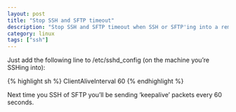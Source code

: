 ```yaml
---
layout: post
title: "Stop SSH and SFTP timeout"
description: "Stop SSH and SFTP timeout when SSH or SFTP'ing into a remote machine"
category: linux
tags: ["ssh"]
---
```

Just add the following line to /etc/sshd_config (on the machine you’re SSHing into):

{% highlight sh %}
ClientAliveInterval 60
{% endhighlight %}
	
Next time you SSH of SFTP you’ll be sending ‘keepalive’ packets every 60 seconds.